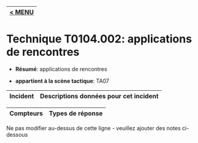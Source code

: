 |[< MENU](../../README.md)|
|---|
# Technique T0104.002: applications de rencontres

* **Résumé**: applications de rencontres

* **appartient à la scène tactique**: TA07


|Incident |Descriptions données pour cet incident |
|-------- |-------------------- |



|Compteurs |Types de réponse |
|-------- |-------------- |


Ne pas modifier au-dessus de cette ligne - veuillez ajouter des notes ci-dessous